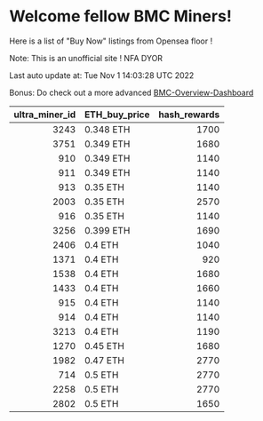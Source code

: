 # Welcome fellow BMC Miners!
Here is a list of "Buy Now" listings from Opensea floor !

Note: This is an unofficial site ! NFA DYOR

Last auto update at: Tue Nov  1 14:03:28 UTC 2022

Bonus: Do check out a more advanced [BMC-Overview-Dashboard](https://dune.com/defifunk/BMC-Overview-Dashboard)


|   ultra_miner_id | ETH_buy_price   |   hash_rewards |
|-----------------:|:----------------|---------------:|
|             3243 | 0.348 ETH       |           1700 |
|             3751 | 0.349 ETH       |           1680 |
|              910 | 0.349 ETH       |           1140 |
|              911 | 0.349 ETH       |           1140 |
|              913 | 0.35 ETH        |           1140 |
|             2003 | 0.35 ETH        |           2570 |
|              916 | 0.35 ETH        |           1140 |
|             3256 | 0.399 ETH       |           1690 |
|             2406 | 0.4 ETH         |           1040 |
|             1371 | 0.4 ETH         |            920 |
|             1538 | 0.4 ETH         |           1680 |
|             1433 | 0.4 ETH         |           1660 |
|              915 | 0.4 ETH         |           1140 |
|              914 | 0.4 ETH         |           1140 |
|             3213 | 0.4 ETH         |           1190 |
|             1270 | 0.45 ETH        |           1680 |
|             1982 | 0.47 ETH        |           2770 |
|              714 | 0.5 ETH         |           2770 |
|             2258 | 0.5 ETH         |           2770 |
|             2802 | 0.5 ETH         |           1650 |